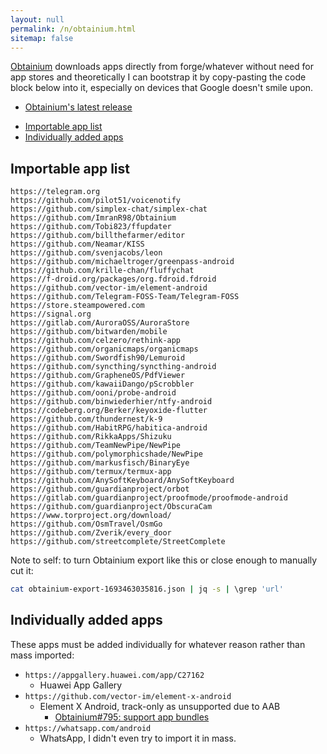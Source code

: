 ```yaml
---
layout: null
permalink: /n/obtainium.html
sitemap: false
---
```


[Obtainium](https://github.com/ImranR98/Obtainium/) downloads apps directly from forge/whatever without need for app
stores and theoretically I can bootstrap it by copy-pasting the code block
below into it, especially on devices that Google doesn't smile upon.

- [Obtainium's latest release](https://github.com/ImranR98/Obtainium/releases/latest)

<!-- editorconfig-checker-disable -->
<!-- prettier-ignore-start -->

<!-- START doctoc generated TOC please keep comment here to allow auto update -->
<!-- DON'T EDIT THIS SECTION, INSTEAD RE-RUN doctoc TO UPDATE -->

- [Importable app list](#importable-app-list)
- [Individually added apps](#individually-added-apps)

<!-- END doctoc generated TOC please keep comment here to allow auto update -->

<!-- prettier-ignore-end -->
<!-- editorconfig-checker-enable -->

## Importable app list

```
https://telegram.org
https://github.com/pilot51/voicenotify
https://github.com/simplex-chat/simplex-chat
https://github.com/ImranR98/Obtainium
https://github.com/Tobi823/ffupdater
https://github.com/billthefarmer/editor
https://github.com/Neamar/KISS
https://github.com/svenjacobs/leon
https://github.com/michaeltroger/greenpass-android
https://github.com/krille-chan/fluffychat
https://f-droid.org/packages/org.fdroid.fdroid
https://github.com/vector-im/element-android
https://github.com/Telegram-FOSS-Team/Telegram-FOSS
https://store.steampowered.com
https://signal.org
https://gitlab.com/AuroraOSS/AuroraStore
https://github.com/bitwarden/mobile
https://github.com/celzero/rethink-app
https://github.com/organicmaps/organicmaps
https://github.com/Swordfish90/Lemuroid
https://github.com/syncthing/syncthing-android
https://github.com/GrapheneOS/PdfViewer
https://github.com/kawaiiDango/pScrobbler
https://github.com/ooni/probe-android
https://github.com/binwiederhier/ntfy-android
https://codeberg.org/Berker/keyoxide-flutter
https://github.com/thundernest/k-9
https://github.com/HabitRPG/habitica-android
https://github.com/RikkaApps/Shizuku
https://github.com/TeamNewPipe/NewPipe
https://github.com/polymorphicshade/NewPipe
https://github.com/markusfisch/BinaryEye
https://github.com/termux/termux-app
https://github.com/AnySoftKeyboard/AnySoftKeyboard
https://github.com/guardianproject/orbot
https://gitlab.com/guardianproject/proofmode/proofmode-android
https://github.com/guardianproject/ObscuraCam
https://www.torproject.org/download/
https://github.com/OsmTravel/OsmGo
https://github.com/Zverik/every_door
https://github.com/streetcomplete/StreetComplete
```

Note to self: to turn Obtainium export like this or close enough to manually
cut it:

```bash
cat obtainium-export-1693463035816.json | jq -s | \grep 'url'
```

## Individually added apps

These apps must be added individually for whatever reason rather than mass imported:

- `https://appgallery.huawei.com/app/C27162`
  - Huawei App Gallery
- `https://github.com/vector-im/element-x-android`
  - Element X Android, track-only as unsupported due to AAB
    - [Obtainium#795: support app bundles](https://github.com/ImranR98/Obtainium/issues/795)
- `https://whatsapp.com/android`
  - WhatsApp, I didn't even try to import it in mass.
